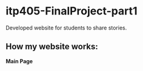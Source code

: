 # itp405-FinalProject-part1

Developed website for students to share stories.

## How my website works:

**Main Page**
[]()

